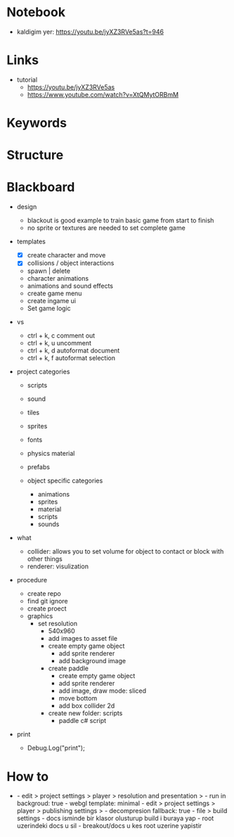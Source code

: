 # Notebook
- kaldigim yer: https://youtu.be/jyXZ3RVe5as?t=946

# Links
- tutorial
    - https://youtu.be/jyXZ3RVe5as
    - https://www.youtube.com/watch?v=XtQMytORBmM

# Keywords

# Structure

# Blackboard
- design
    - blackout is good example to train basic game from start to finish
    - no sprite or textures are needed to set complete game

- templates
    - [x] create character and move
    - [x] collisions / object interactions 
    - spawn | delete
    - character animations
    - animations and sound effects
    - create game menu
    - create ingame ui
    - Set game logic

- vs
    - ctrl + k, c       comment out
    - ctrl + k, u       uncomment
    - ctrl + k, d       autoformat document
    - ctrl + k, f       autoformat selection

- project categories
    - scripts
    - sound
    - tiles
    - sprites
    - fonts
    - physics material
    - prefabs

    - object specific categories
        - animations
        - sprites
        - material
        - scripts
        - sounds

- what
    - collider: allows you to set volume for object to contact or block with other things
    - renderer: visulization

- procedure 
    - create repo
    - find git ignore
    - create proect
    - graphics
        - set resolution 
            - 540x960
            - add images to asset file
            - create empty game object
                - add sprite renderer
                - add background image
            - create paddle
                - create empty game object
                - add sprite renderer
                - add image, draw mode: sliced 
                - move bottom
                - add box collider 2d
            - create new folder: scripts
                - paddle c# script

- print
    - Debug.Log("print");

# How to
- <making webgl build>
    - edit > project settings > player > resolution and presentation > 
        - run in backgroud: true
        - webgl template: minimal
    - edit > project settings > player > publishing settings > 
        - decompresion fallback: true
    - file > build settings
    - docs isminde bir klasor olusturup build i buraya yap
    - root uzerindeki docs u sil
    - breakout/docs u kes root uzerine yapistir
